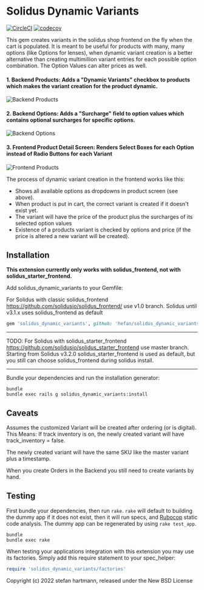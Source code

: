# Solidus Dynamic Variants

[![CircleCI](https://circleci.com/gh/hefan/solidus_dynamic_variants.svg?style=shield)](https://circleci.com/gh/hefan/solidus_dynamic_variants)
[![codecov](https://codecov.io/gh/hefan/solidus_dynamic_variants/branch/master/graph/badge.svg)](https://codecov.io/gh/hefan/solidus_dynamic_variants)

This gem creates variants in the solidus shop frontend on the fly when the cart is populated.
It is meant to be useful for products with many, many options (like Options for lenses), when dynamic variant creation is a better alternative than creating multimillion variant entries for each possible option combination. The Option Values can alter prices as well.

#### 1. Backend Products: Adds a "Dynamic Variants" checkbox to products which makes the variant creation for the product dynamic.

![Backend Products](https://hefan.github.io/images/be_products_2.png)


#### 2. Backend Options: Adds a "Surcharge" field to option values which contains optional surcharges for specific options.

![Backend Options](https://hefan.github.io/images/be_options_2.png)


#### 3. Frontend Product Detail Screen: Renders Select Boxes for each Option instead of Radio Buttons for each Variant

![Frontend Products](https://hefan.github.io/images/fe_products_2.png)


The process of dynamic variant creation in the frontend works like this:
- Shows all available options as dropdowns in product screen (see above).
- When product is put in cart, the correct variant is created if it doesn't exist yet.
- The variant will have the price of the product plus the surcharges of its selected option values
- Existence of a products variant is checked by options and price (if the price is altered a new variant will be created).


Installation
------------

**This extension currently only works with solidus_frontend, not with solidus_starter_frontend.**

Add solidus_dynamic_variants to your Gemfile:

For Solidus with classic solidus_frontend https://github.com/solidusio/solidus_frontend/ use v1.0 branch.
Solidus until v3.1.x uses solidus_frontend as default

```ruby
gem 'solidus_dynamic_variants', github: 'hefan/solidus_dynamic_variants', branch: 'v1.0'
```

-------------------------
TODO: For Solidus with solidus_starter_frontend https://github.com/solidusio/solidus_starter_frontend use master branch.
Starting from Solidus v3.2.0 solidus_starter_frontend is used as default, but you still can choose solidus_frontend during solidus install.

-------------------------

<!--
```ruby
gem 'solidus_dynamic_variants', github: 'hefan/solidus_dynamic_variants', branch: 'master'
```
-->

Bundle your dependencies and run the installation generator:

```shell
bundle
bundle exec rails g solidus_dynamic_variants:install
```


Caveats
-------
Assumes the customized Variant will be created after ordering (or is digital).
This Means: If track inventory is on, the newly created variant will have track_inventory = false.

The newly created variant will have the same SKU like the master variant plus a timestamp.

When you create Orders in the Backend you still need to create variants by hand.



Testing
-------

First bundle your dependencies, then run `rake`. `rake` will default to building the dummy app if it does not exist, then it will run specs, and [Rubocop](https://github.com/bbatsov/rubocop) static code analysis. The dummy app can be regenerated by using `rake test_app`.

```shell
bundle
bundle exec rake
```

When testing your applications integration with this extension you may use its factories.
Simply add this require statement to your spec_helper:

```ruby
require 'solidus_dynamic_variants/factories'
```

Copyright (c) 2022 stefan hartmann, released under the New BSD License
